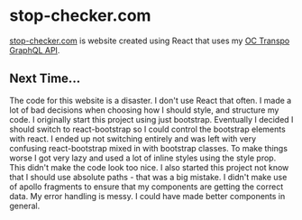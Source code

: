 # stop-checker.com

[stop-checker.com](https://www.stop-checker.com) is website created using React that uses my [OC Transpo GraphQL API](https://github.com/danielholmes839/OCTranspo-GraphQL).

## Next Time...

The code for this website is a disaster. I don't use React that often. I made a lot of bad decisions when choosing how I should style, and structure my code.
I originally start this project using just bootstrap. Eventually I decided I should switch to react-bootstrap so I could control the bootstrap elements with react.
I ended up not switching entirely and was left with very confusing react-bootstrap mixed in with bootstrap classes. To make things worse I got very lazy and used a lot
of inline styles using the style prop. This didn't make the code look too nice. I also started this project not know that I should use absolute paths - that was a big mistake.
I didn't make use of apollo fragments to ensure that my components are getting the correct data. My error handling is messy. I could have made better components in general.
